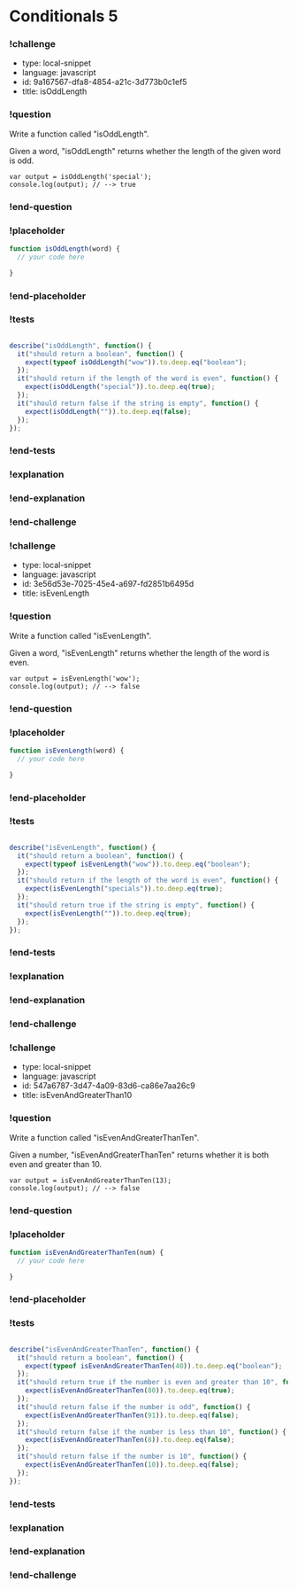 # Conditionals 5

### !challenge

* type: local-snippet
* language: javascript
* id: 9a167567-dfa8-4854-a21c-3d773b0c1ef5
* title: isOddLength

### !question

Write a function called "isOddLength".

Given a word, "isOddLength" returns whether the length of the given word is odd.

```
var output = isOddLength('special');
console.log(output); // --> true
```

### !end-question

### !placeholder

```js
function isOddLength(word) {
  // your code here

}

```

### !end-placeholder

### !tests

```js

describe("isOddLength", function() {
  it("should return a boolean", function() {
    expect(typeof isOddLength("wow")).to.deep.eq("boolean");
  });
  it("should return if the length of the word is even", function() {
    expect(isOddLength("special")).to.deep.eq(true);
  });
  it("should return false if the string is empty", function() {
    expect(isOddLength("")).to.deep.eq(false);
  });
});

```

### !end-tests

### !explanation

### !end-explanation

### !end-challenge

### !challenge

* type: local-snippet
* language: javascript
* id: 3e56d53e-7025-45e4-a697-fd2851b6495d
* title: isEvenLength

### !question

Write a function called "isEvenLength".

Given a word, "isEvenLength" returns whether the length of the word is even.

```
var output = isEvenLength('wow');
console.log(output); // --> false
```

### !end-question

### !placeholder

```js
function isEvenLength(word) {
  // your code here

}
```

### !end-placeholder

### !tests

```js

describe("isEvenLength", function() {
  it("should return a boolean", function() {
    expect(typeof isEvenLength("wow")).to.deep.eq("boolean");
  });
  it("should return if the length of the word is even", function() {
    expect(isEvenLength("specials")).to.deep.eq(true);
  });
  it("should return true if the string is empty", function() {
    expect(isEvenLength("")).to.deep.eq(true);
  });
});

```

### !end-tests

### !explanation

### !end-explanation

### !end-challenge

### !challenge

* type: local-snippet
* language: javascript
* id: 547a6787-3d47-4a09-83d6-ca86e7aa26c9
* title: isEvenAndGreaterThan10

### !question

Write a function called "isEvenAndGreaterThanTen".

Given a number, "isEvenAndGreaterThanTen" returns whether it is both even and greater than 10.

```
var output = isEvenAndGreaterThanTen(13);
console.log(output); // --> false
```

### !end-question

### !placeholder

```js
function isEvenAndGreaterThanTen(num) {
  // your code here

}
```

### !end-placeholder

### !tests

```js

describe("isEvenAndGreaterThanTen", function() {
  it("should return a boolean", function() {
    expect(typeof isEvenAndGreaterThanTen(40)).to.deep.eq("boolean");
  });
  it("should return true if the number is even and greater than 10", function() {
    expect(isEvenAndGreaterThanTen(80)).to.deep.eq(true);
  });
  it("should return false if the number is odd", function() {
    expect(isEvenAndGreaterThanTen(91)).to.deep.eq(false);
  });
  it("should return false if the number is less than 10", function() {
    expect(isEvenAndGreaterThanTen(8)).to.deep.eq(false);
  });
  it("should return false if the number is 10", function() {
    expect(isEvenAndGreaterThanTen(10)).to.deep.eq(false);
  });
});

```

### !end-tests

### !explanation

### !end-explanation

### !end-challenge

